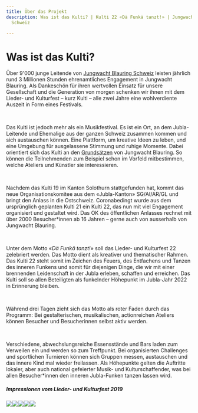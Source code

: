 ```yaml
---
title: Über das Projekt
description: Was ist das Kulti? | Kulti 22 «Dä Funkä tanzt!» | Jungwacht Blauring
  Schweiz

---
```

# Was ist das Kulti?

Über 9'000 junge Leitende von [Jungwacht Blauring Schweiz](https://www.jubla.ch) leisten jährlich rund 3 Millionen Stunden ehrenamtliches Engagement in Jungwacht Blauring. Als Dankeschön für ihren wertvollen Einsatz für unsere Gesellschaft und die Generation von morgen schenken wir ihnen mit dem Lieder- und Kulturfest – kurz Kulti – alle zwei Jahre eine wohlverdiente Auszeit in Form eines Festivals.

<br />

Das Kulti ist jedoch mehr als ein Musikfestival. Es ist ein Ort, an dem Jubla-Leitende und Ehemalige aus der ganzen Schweiz zusammen kommen und sich austauschen können. Eine Plattform, um kreative Ideen zu leben, und eine Umgebung für ausgelassene Stimmung und ruhige Momente. Dabei orientiert sich das Kulti an den [Grundsätzen](https://www.jubla.ch/mitglieder/verband/leitbild/grundsaetze/ "Grundsätzen") von Jungwacht Blauring. So können die Teilnehmenden zum Beispiel schon im Vorfeld mitbestimmen, welche Ateliers und Künstler sie interessieren.

<br />

Nachdem das Kulti 19 im Kanton Solothurn stattgefunden hat, kommt das neue Organisationskomitee aus dem «Jubla-Kanton» SG/AI/AR/GL und bringt den Anlass in die Ostschweiz. Coronabedingt wurde aus dem ursprünglich geplanten Kulti 21 ein Kulti 22, das nun mit viel Engagement organisiert und gestaltet wird. Das OK des öffentlichen Anlasses rechnet mit über 2000 Besucher*innen ab 16 Jahren – gerne auch von ausserhalb von Jungwacht Blauring.

<br />

Unter dem Motto «_Dä Funkä tanzt!_» soll das Lieder- und Kulturfest 22 zelebriert werden. Das Motto dient als kreativer und thematischer Rahmen. Das Kulti 22 steht somit im Zeichen des Feuers, des Entfachens und Tanzen des inneren Funkens und somit für diejenigen Dinge, die wir mit einer brennenden Leidenschaft in der Jubla erleben, schaffen und erreichen. Das Kulti soll so allen Beteiligten als funkelnder Höhepunkt im Jubla-Jahr 2022 in Erinnerung bleiben.

<br />

Während drei Tagen zieht sich das Motto als roter Faden durch das Programm: Bei gestalterischen, musikalischen, actionreichen Ateliers können Besucher und Besucherinnen selbst aktiv werden.

<br />

Verschiedene, abwechslungsreiche Essensstände und Bars laden zum Verweilen ein und werden so zum Treffpunkt. Bei organisierten Challenges und sportlichen Turnieren können sich Gruppen messen, austauschen und das innere Kind mal wieder freilassen. Als Höhepunkte gelten die Auftritte lokaler, aber auch national gefeierter Musik- und Kulturschaffender, was bei allen Besucher*innen den inneren Jubla-Funken tanzen lassen wird.

##### Impressionen vom Lieder- und Kulturfest 2019

![](/images/uploads/pr-bild-kulti19.jpg)![](/images/uploads/48720847358_2d3e4a6d06_o.jpg)![](/images/uploads/48711151082_9940a0b7fd_c.jpg)![](/images/uploads/48711258667_1057b2b92b_o.jpg)![](/images/uploads/48710664938_30e490f4d1_o.jpg)